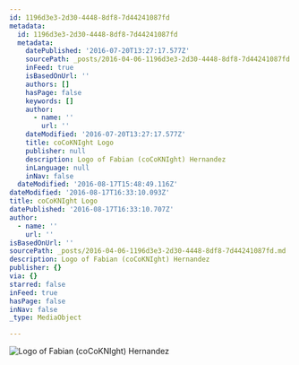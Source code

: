 ```yaml
---
id: 1196d3e3-2d30-4448-8df8-7d44241087fd
metadata:
  id: 1196d3e3-2d30-4448-8df8-7d44241087fd
  metadata:
    datePublished: '2016-07-20T13:27:17.577Z'
    sourcePath: _posts/2016-04-06-1196d3e3-2d30-4448-8df8-7d44241087fd.md
    inFeed: true
    isBasedOnUrl: ''
    authors: []
    hasPage: false
    keywords: []
    author:
      - name: ''
        url: ''
    dateModified: '2016-07-20T13:27:17.577Z'
    title: coCoKNIght Logo
    publisher: null
    description: Logo of Fabian (coCoKNIght) Hernandez
    inLanguage: null
    inNav: false
  dateModified: '2016-08-17T15:48:49.116Z'
dateModified: '2016-08-17T16:33:10.093Z'
title: coCoKNIght Logo
datePublished: '2016-08-17T16:33:10.707Z'
author:
  - name: ''
    url: ''
isBasedOnUrl: ''
sourcePath: _posts/2016-04-06-1196d3e3-2d30-4448-8df8-7d44241087fd.md
description: Logo of Fabian (coCoKNIght) Hernandez
publisher: {}
via: {}
starred: false
inFeed: true
hasPage: false
inNav: false
_type: MediaObject

---
```

![Logo of Fabian (coCoKNIght) Hernandez](https://the-grid-user-content.s3-us-west-2.amazonaws.com/709e32d9-b9c9-497f-8788-eee5d6c9058d.png)